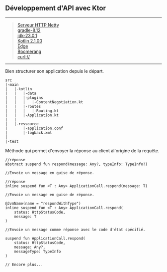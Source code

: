 ## Développement d'API avec Ktor

---
> [Serveur HTTP Netty](https://ktor.io/) <br>
> [gradle-8.12](https://gradle.org/) <br>
> [jdk-23.0.1](https://www.oracle.com/) <br>
> [Kotlin 2.1.00](https://github.com/JetBrains/kotlin/releases) <br>
> [Edge](https://www.microsoft.com/fr-fr/edge/download?form=MA13FJ)<br>
> [Boomerang](https://microsoftedge.microsoft.com/addons/detail/boomerang-soap-rest-c/bhmdjpobkcdcompmlhiigoidknlgghfo)<br>
> [curl://](https://curl.se/)
---
Bien structurer son application depuis le départ.
````text
src
|-main
|   |-kotlin
|   |   |-data
|   |   |-plugins
|   |   |   |-ContentNegotiation.kt
|   |   |-routes
|   |   |   |-Routing.kt
|   |   |-Application.kt
|   |   
|   |-ressource
|       |-application.conf
|       |-logback.xml
|   
|-test

````
Méthode qui permet d'envoyer la réponse au client àl'origine de la requête.
````textmate
//réponse
abstract suspend fun respond(message: Any?, typeInfo: TypeInfo?)

//Envoie un message en guise de réponse.

//réponse
inline suspend fun <T : Any> ApplicationCall.respond(message: T)

//Envoie un message en guise de réponse.

@JvmName(name = "respondWithType")
inline suspend fun <T : Any> ApplicationCall.respond(
    status: HttpStatusCode, 
    message: T
)

//Envoie un message comme réponse avec le code d'état spécifié.

suspend fun ApplicationCall.respond(
    status: HttpStatusCode, 
    message: Any?, 
    messageType: TypeInfo
)

// Encore plus...
````